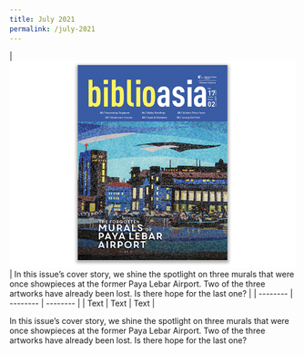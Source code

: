 ```yaml
---
title: July 2021
permalink: /july-2021
---
```



| <img src="/images/Vol-17-issue-2/cover.jpg"> | In this issue’s cover story, we shine the spotlight on three murals that were once showpieces at the former Paya Lebar Airport. Two of the three artworks have already been lost. Is there hope for the last one? |
| -------- | -------- | -------- |
| Text     | Text     | Text     |


In this issue’s cover story, we shine the spotlight on three murals that were once showpieces at the former Paya Lebar Airport. Two of the three artworks have already been lost. Is there hope for the last one?